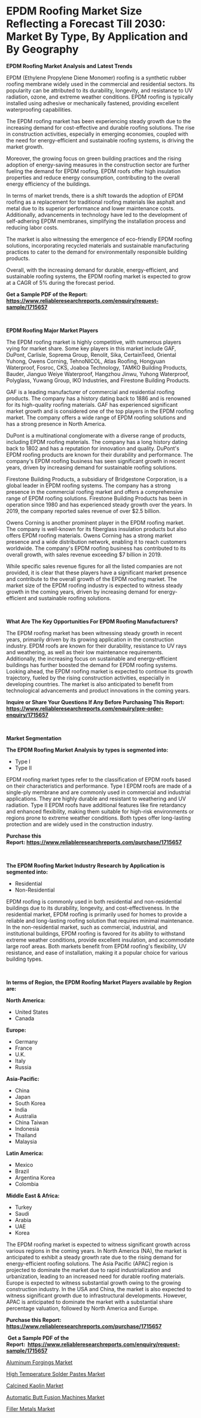 <p><h1>EPDM Roofing Market Size Reflecting a Forecast Till 2030: Market By Type, By Application and By Geography</h1></p><p><strong>EPDM Roofing Market Analysis and Latest Trends</strong></p>
<p><p>EPDM (Ethylene Propylene Diene Monomer) roofing is a synthetic rubber roofing membrane widely used in the commercial and residential sectors. Its popularity can be attributed to its durability, longevity, and resistance to UV radiation, ozone, and extreme weather conditions. EPDM roofing is typically installed using adhesive or mechanically fastened, providing excellent waterproofing capabilities.</p><p>The EPDM roofing market has been experiencing steady growth due to the increasing demand for cost-effective and durable roofing solutions. The rise in construction activities, especially in emerging economies, coupled with the need for energy-efficient and sustainable roofing systems, is driving the market growth.</p><p>Moreover, the growing focus on green building practices and the rising adoption of energy-saving measures in the construction sector are further fueling the demand for EPDM roofing. EPDM roofs offer high insulation properties and reduce energy consumption, contributing to the overall energy efficiency of the buildings.</p><p>In terms of market trends, there is a shift towards the adoption of EPDM roofing as a replacement for traditional roofing materials like asphalt and metal due to its superior performance and lower maintenance costs. Additionally, advancements in technology have led to the development of self-adhering EPDM membranes, simplifying the installation process and reducing labor costs.</p><p>The market is also witnessing the emergence of eco-friendly EPDM roofing solutions, incorporating recycled materials and sustainable manufacturing practices to cater to the demand for environmentally responsible building products.</p><p>Overall, with the increasing demand for durable, energy-efficient, and sustainable roofing systems, the EPDM roofing market is expected to grow at a CAGR of 5% during the forecast period.</p></p>
<p><strong>Get a Sample PDF of the Report:&nbsp; <a href="https://www.reliableresearchreports.com/enquiry/request-sample/1715657">https://www.reliableresearchreports.com/enquiry/request-sample/1715657</a></strong></p>
<p>&nbsp;</p>
<p><strong>EPDM Roofing Major Market Players</strong></p>
<p><p>The EPDM roofing market is highly competitive, with numerous players vying for market share. Some key players in this market include GAF, DuPont, Carlisle, Soprema Group, Renolit, Sika, CertainTeed, Oriental Yuhong, Owens Corning, TehnoNICOL, Atlas Roofing, Hongyuan Waterproof, Fosroc, CKS, Joaboa Technology, TAMKO Building Products, Bauder, Jianguo Weiye Waterproof, Hangzhou Jinwu, Yuhong Waterproof, Polyglass, Yuwang Group, IKO Industries, and Firestone Building Products.</p><p>GAF is a leading manufacturer of commercial and residential roofing products. The company has a history dating back to 1886 and is renowned for its high-quality roofing materials. GAF has experienced significant market growth and is considered one of the top players in the EPDM roofing market. The company offers a wide range of EPDM roofing solutions and has a strong presence in North America.</p><p>DuPont is a multinational conglomerate with a diverse range of products, including EPDM roofing materials. The company has a long history dating back to 1802 and has a reputation for innovation and quality. DuPont's EPDM roofing products are known for their durability and performance. The company's EPDM roofing business has seen significant growth in recent years, driven by increasing demand for sustainable roofing solutions.</p><p>Firestone Building Products, a subsidiary of Bridgestone Corporation, is a global leader in EPDM roofing systems. The company has a strong presence in the commercial roofing market and offers a comprehensive range of EPDM roofing solutions. Firestone Building Products has been in operation since 1980 and has experienced steady growth over the years. In 2019, the company reported sales revenue of over $2.5 billion.</p><p>Owens Corning is another prominent player in the EPDM roofing market. The company is well-known for its fiberglass insulation products but also offers EPDM roofing materials. Owens Corning has a strong market presence and a wide distribution network, enabling it to reach customers worldwide. The company's EPDM roofing business has contributed to its overall growth, with sales revenue exceeding $7 billion in 2019.</p><p>While specific sales revenue figures for all the listed companies are not provided, it is clear that these players have a significant market presence and contribute to the overall growth of the EPDM roofing market. The market size of the EPDM roofing industry is expected to witness steady growth in the coming years, driven by increasing demand for energy-efficient and sustainable roofing solutions.</p></p>
<p>&nbsp;</p>
<p><strong>What Are The Key Opportunities For EPDM Roofing Manufacturers?</strong></p>
<p><p>The EPDM roofing market has been witnessing steady growth in recent years, primarily driven by its growing application in the construction industry. EPDM roofs are known for their durability, resistance to UV rays and weathering, as well as their low maintenance requirements. Additionally, the increasing focus on sustainable and energy-efficient buildings has further boosted the demand for EPDM roofing systems. Looking ahead, the EPDM roofing market is expected to continue its growth trajectory, fueled by the rising construction activities, especially in developing countries. The market is also anticipated to benefit from technological advancements and product innovations in the coming years.</p></p>
<p><strong>Inquire or Share Your Questions If Any Before Purchasing This Report: <a href="https://www.reliableresearchreports.com/enquiry/pre-order-enquiry/1715657">https://www.reliableresearchreports.com/enquiry/pre-order-enquiry/1715657</a></strong></p>
<p>&nbsp;</p>
<p><strong>Market Segmentation</strong></p>
<p><strong>The EPDM Roofing Market Analysis by types is segmented into:</strong></p>
<p><ul><li>Type I</li><li>Type II</li></ul></p>
<p><p>EPDM roofing market types refer to the classification of EPDM roofs based on their characteristics and performance. Type I EPDM roofs are made of a single-ply membrane and are commonly used in commercial and industrial applications. They are highly durable and resistant to weathering and UV radiation. Type II EPDM roofs have additional features like fire retardancy and enhanced flexibility, making them suitable for high-risk environments or regions prone to extreme weather conditions. Both types offer long-lasting protection and are widely used in the construction industry.</p></p>
<p><strong>Purchase this Report:&nbsp;<a href="https://www.reliableresearchreports.com/purchase/1715657">https://www.reliableresearchreports.com/purchase/1715657</a></strong></p>
<p>&nbsp;</p>
<p><strong>The EPDM Roofing Market Industry Research by Application is segmented into:</strong></p>
<p><ul><li>Residential</li><li>Non-Residential</li></ul></p>
<p><p>EPDM roofing is commonly used in both residential and non-residential buildings due to its durability, longevity, and cost-effectiveness. In the residential market, EPDM roofing is primarily used for homes to provide a reliable and long-lasting roofing solution that requires minimal maintenance. In the non-residential market, such as commercial, industrial, and institutional buildings, EPDM roofing is favored for its ability to withstand extreme weather conditions, provide excellent insulation, and accommodate large roof areas. Both markets benefit from EPDM roofing's flexibility, UV resistance, and ease of installation, making it a popular choice for various building types.</p></p>
<p>&nbsp;</p>
<p><strong>In terms of Region, the EPDM Roofing Market Players available by Region are:</strong></p>
<p>
    <p> <strong> North America: </strong>
        <ul>
            <li>United States</li>
            <li>Canada</li>
        </ul>
        </p> 
    <p> <strong> Europe: </strong>
        <ul>
            <li>Germany</li>
            <li>France</li>
            <li>U.K.</li>
            <li>Italy</li>
            <li>Russia</li>
        </ul>
        </p> 
    <p> <strong> Asia-Pacific: </strong>
        <ul>
            <li>China</li>
            <li>Japan</li>
            <li>South Korea</li>
            <li>India</li>
            <li>Australia</li>
            <li>China Taiwan</li>
            <li>Indonesia</li>
            <li>Thailand</li>
            <li>Malaysia</li>
        </ul>
        </p> 
    <p> <strong> Latin America: </strong>
        <ul>
            <li>Mexico</li>
            <li>Brazil</li>
            <li>Argentina Korea</li>
            <li>Colombia</li>
        </ul>
        </p> 
    <p> <strong> Middle East & Africa: </strong>
        <ul>
            <li>Turkey</li>
            <li>Saudi</li>
            <li>Arabia</li>
            <li>UAE</li>
            <li>Korea</li>
        </ul>
    </p>
    </p>
<p><p>The EPDM roofing market is expected to witness significant growth across various regions in the coming years. In North America (NA), the market is anticipated to exhibit a steady growth rate due to the rising demand for energy-efficient roofing solutions. The Asia Pacific (APAC) region is projected to dominate the market due to rapid industrialization and urbanization, leading to an increased need for durable roofing materials. Europe is expected to witness substantial growth owing to the growing construction industry. In the USA and China, the market is also expected to witness significant growth due to infrastructural developments. However, APAC is anticipated to dominate the market with a substantial share percentage valuation, followed by North America and Europe.</p></p>
<p><strong>Purchase this Report: <a href="https://www.reliableresearchreports.com/purchase/1715657">https://www.reliableresearchreports.com/purchase/1715657</a></strong></p>
<p>&nbsp;<strong>Get a Sample PDF of the Report:&nbsp;&nbsp;<a href="https://www.reliableresearchreports.com/enquiry/request-sample/1715657">https://www.reliableresearchreports.com/enquiry/request-sample/1715657</a></strong></p>
<p><strong></strong></p>
<p><p><a href="https://www.linkedin.com/pulse/aluminum-forgings-market-size-share-amp-trends-analysis-byhtc/">Aluminum Forgings Market</a></p><p><a href="https://medium.com/@waltercruz6g/high-temperature-solder-pastes-market-size-reveals-the-best-marketing-channels-in-global-industry-afab7bff3604">High Temperature Solder Pastes Market</a></p><p><a href="https://www.linkedin.com/pulse/calcined-kaolin-market-challenges-opportunities-growth-90icc/">Calcined Kaolin Market</a></p><p><a href="https://github.com/amonskiyk/Market-Research-Report-List-1/blob/main/automatic-butt-fusion-machines-market.md">Automatic Butt Fusion Machines Market</a></p><p><a href="https://github.com/surverupesha/Market-Research-Report-List-1/blob/main/filler-metals-market.md">Filler Metals Market</a></p></p>